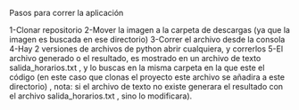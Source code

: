 Pasos para correr la aplicación

1-Clonar repositorio
2-Mover la imagen a la carpeta de descargas (ya que la imagen es buscada en ese directorio)
3-Correr el archivo desde la consola
4-Hay 2 versiones de archivos de python abrir cualquiera, y correrlos
5-El archivo generado o el resultado, es mostrado en un archivo de texto salida_horarios.txt , y lo buscas en la misma carpeta en la que este el código (en este caso que clonas el proyecto este archivo se añadira a este directorio) , nota: si el archivo de texto no existe generara el resultado con el archivo salida_horarios.txt , sino lo modificara).
